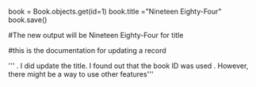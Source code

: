 book = Book.objects.get(id=1)
book.title ="Nineteen Eighty-Four"
book.save()




#The new output will be Nineteen Eighty-Four for title

#this is the documentation for updating a record 
 
''' . I did update the title. I found out that the book ID was used . However, there might be a way to use other features'''